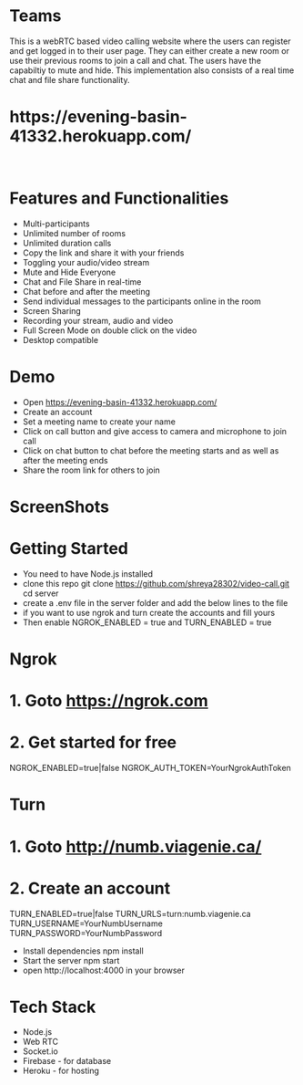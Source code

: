 # Teams

This is a webRTC based video calling website where the users can register and get logged in to their user page. They can either create a new room or use their previous rooms to join a call and chat. The users have the capabiltiy to mute and hide. This implementation also consists of a real time chat and file share functionality. 

<h1>https://evening-basin-41332.herokuapp.com/</h1> <br />

# Features and Functionalities
* Multi-participants 
* Unlimited number of rooms 
* Unlimited duration calls 
* Copy the link and share it with your friends 
* Toggling your audio/video stream 
* Mute and Hide Everyone 
* Chat and File Share in real-time 
* Chat before and after the meeting 
* Send individual messages to the participants online in the room 
* Screen Sharing 
* Recording your stream, audio and video 
* Full Screen Mode on double click on the video  
* Desktop compatible

# Demo
* Open https://evening-basin-41332.herokuapp.com/
* Create an account
* Set a meeting name to create your name
* Click on call button and give access to camera and microphone to join call
* Click on chat button to chat before the meeting starts and as well as after the meeting ends
* Share the room link for others to join 

# ScreenShots

# Getting Started
* You need to have Node.js installed
* clone this repo
git clone https://github.com/shreya28302/video-call.git
cd server
* create a .env file in the server folder and add the below lines to the file
* if you want to use ngrok and turn create the accounts and fill yours
* Then enable NGROK_ENABLED = true and TURN_ENABLED = true
# Ngrok
# 1. Goto https://ngrok.com
# 2. Get started for free 

NGROK_ENABLED=true|false
NGROK_AUTH_TOKEN=YourNgrokAuthToken

# Turn
# 1. Goto http://numb.viagenie.ca/
# 2. Create an account

TURN_ENABLED=true|false
TURN_URLS=turn:numb.viagenie.ca
TURN_USERNAME=YourNumbUsername
TURN_PASSWORD=YourNumbPassword
* Install dependencies
npm install
* Start the server
npm start
* open http://localhost:4000 in your browser

# Tech Stack
* Node.js 
* Web RTC 
* Socket.io 
* Firebase - for database 
* Heroku - for hosting
